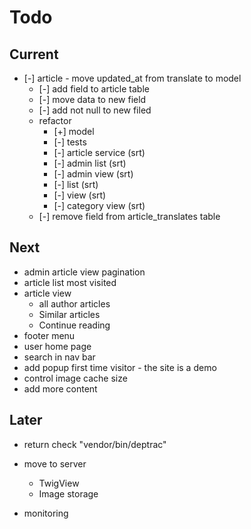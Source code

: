 # Todo

## Current

- [-] article - move updated_at from translate to model
  - [-] add field to article table
  - [-] move data to new field
  - [-] add not null to new filed
  - refactor
    - [+] model
    - [-] tests
    - [-] article service (srt)
    - [-] admin list (srt)
    - [-] admin view (srt)
    - [-] list (srt)
    - [-] view (srt)
    - [-] category view (srt)
  - [-] remove field from article_translates table

## Next

- admin article view pagination
- article list most visited
- article view
  - all author articles
  - Similar articles
  - Continue reading
- footer menu
- user home page
- search in nav bar
- add popup first time visitor - the site is a demo
- control image cache size
- add more content

## Later

- return check "vendor/bin/deptrac"

- move to server
  - TwigView
  - Image storage

- monitoring
